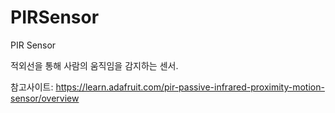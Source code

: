# PIRSensor
PIR Sensor

적외선을 통해 사람의 움직임을 감지하는 센서.

참고사이트:
https://learn.adafruit.com/pir-passive-infrared-proximity-motion-sensor/overview
